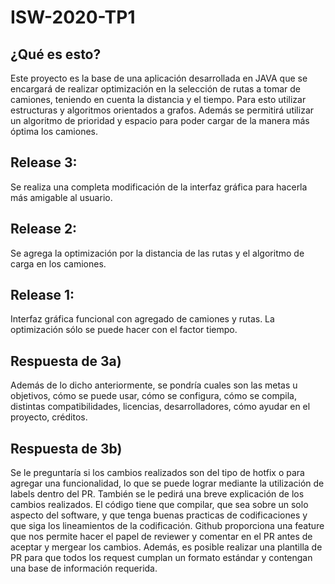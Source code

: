# ISW-2020-TP1

## ¿Qué es esto?

Este proyecto es la base de una aplicación desarrollada en JAVA que se encargará de realizar optimización en la selección de rutas a tomar de camiones, teniendo en cuenta la distancia y el tiempo. Para esto utilizar estructuras y algoritmos orientados a grafos. Además se permitirá utilizar un algoritmo de prioridad y espacio para poder cargar de la manera más óptima los camiones.

## Release 3:

Se realiza una completa modificación de la interfaz gráfica para hacerla más amigable al usuario.

  

## Release 2:

Se agrega la optimización por la distancia de las rutas y el algoritmo de carga en los camiones.

  

## Release 1:

Interfaz gráfica funcional con agregado de camiones y rutas. La optimización sólo se puede hacer con el factor tiempo.

  

## Respuesta de 3a)

Además de lo dicho anteriormente, se pondría cuales son las metas u objetivos, cómo se puede usar, cómo se configura, cómo se compila, distintas compatibilidades, licencias, desarrolladores, cómo ayudar en el proyecto, créditos.

  

## Respuesta de 3b)

Se le preguntaría si los cambios realizados son del tipo de hotfix o para agregar una funcionalidad, lo que se puede lograr mediante la utilización de labels dentro del PR. También se le pedirá una breve explicación de los cambios realizados. El código tiene que compilar, que sea sobre un solo aspecto del software, y que tenga buenas practicas de codificaciones y que siga los lineamientos de la codificación.
Github proporciona una feature que nos permite hacer el papel de reviewer y comentar en el PR antes de aceptar y mergear los cambios. Además, es posible realizar una plantilla de PR para que todos los request cumplan un formato estándar y contengan una base de información requerida.
